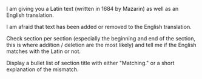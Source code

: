 I am giving you a Latin text (written in 1684 by Mazarin) as well as an English translation.

I am afraid that text has been added or removed to the English translation.

Check section per section (especially the beginning and end of the section, this is where addition / deletion are the most likely) and tell me if the English matches with the Latin or not.

Display a bullet list of section title with either "Matching." or a short explanation of the mismatch.
